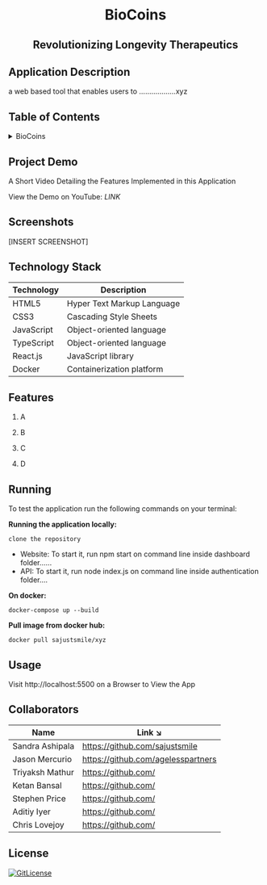 <!-- PROJECT TITLE -->
  <h1 align="center">BioCoins</h1>
 <h2 2 align="center">
    Revolutionizing Longevity Therapeutics
    <br />
    </h2>

## Application Description

a web based tool that enables users to ..................xyz

## Table of Contents

<details>
<summary>BioCoins</summary>

- [Application Description](#application-description)
- [Table of Contents](#table-of-contents)
- [Project Demo](#demo)
- [Screenshots](#screenshots)
- [Technology Stack](#technology-stack)
- [Features](#features)
- [Running](#running)
- [Usage](#usage)
- [Collaborators](#collaborators)
- [References](#references)
- [License](#license)

</details>

## Project Demo

A Short Video Detailing the Features Implemented in this Application

View the Demo on YouTube: *LINK*


## Screenshots
[INSERT SCREENSHOT]

## Technology Stack

| Technology | Description                |
| ---------- | -------------------------- |
| HTML5      | Hyper Text Markup Language |
| CSS3       | Cascading Style Sheets     |
| JavaScript | Object-oriented language   |
| TypeScript | Object-oriented language   |
| React.js    | JavaScript library   |
| Docker    | Containerization platform   |


## Features

1. A

2. B

3. C

4. D

## Running

To test the application run the following commands on your terminal:

**Running the application locally:**
```
clone the repository
```
- Website: To start it,  run npm start on command line inside dashboard folder......
- API: To start it, run node index.js on command line inside authentication folder....


**On docker:**

```
docker-compose up --build
```

**Pull image from docker hub:**

```
docker pull sajustsmile/xyz
```

## Usage

Visit http://localhost:5500 on a Browser to View the App

## Collaborators

| Name              | Link ↘️                        |
| ----------------- | ------------------------------ |
| Sandra Ashipala   | https://github.com/sajustsmile |
| Jason Mercurio | https://github.com/agelesspartners     |
| Triyaksh Mathur    | https://github.com/     |
| Ketan Bansal       | https://github.com/   |
| Stephen Price       | https://github.com/   |
| Aditiy Iyer       | https://github.com/   |
| Chris Lovejoy       | https://github.com/   |


## License

[![GitLicense](https://gitlicense.com/badge/sajutsmile/sajustsmile.github.io)](https://github.com/agelesspartners/biocoins/blob/main/LICENSE)
